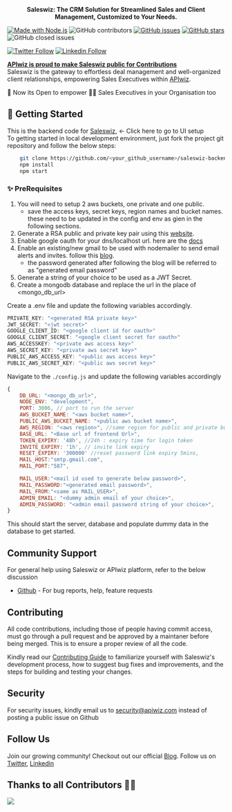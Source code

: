 <p align="center">
    <!-- <img src="" alt="Saleswize banner" -->
    <br/>
    <br/>
    <b>Saleswiz: The CRM Solution for Streamlined Sales and Client Management, Customized to Your Needs.</b>
</p>

[![Made with Node.js](https://img.shields.io/badge/Node.js->=14-blue?logo=node.js&logoColor=green)](https://nodejs.org "Go to Node.js homepage")
![GitHub contributors](https://img.shields.io/github/contributors/apiwizlabs/saleswiz-backend)
[![GitHub issues](https://img.shields.io/github/issues/apiwizlabs/saleswiz-backend)](https://github.com/apiwizlabs/saleswiz-backend/issues)
[![GitHub stars](https://img.shields.io/github/stars/apiwizlabs/saleswiz-backend)](https://github.com/apiwizlabs/saleswiz-backend/stargazers)
![GitHub closed issues](https://img.shields.io/github/issues-closed/apiwizlabs/saleswiz-backend)

[![Twitter Follow](https://img.shields.io/badge/Twitter-1DA1F2?style=for-the-badge&logo=twitter&logoColor=white)](https://twitter.com/getapiwiz)
[![Linkedin Follow](https://img.shields.io/badge/LinkedIn-0077B5?style=for-the-badge&logo=linkedin&logoColor=white)](https://www.linkedin.com/company/apiwizio/)


[**APIwiz is proud to make Saleswiz public for Contributions**](https://www.apiwiz.io/)  
Saleswiz is the gateway to effortless deal management and well-organized client relationships, empowering Sales Executives within [APIwiz](https://www.apiwiz.io/).

🎉 Now its Open to empower 💪🏻 Sales Executives in your Organisation too

## 🚀 Getting Started
This is the backend code for [Saleswiz](https://github.com/apiwizlabs/saleswiz), <- Click here to go to UI setup  
To getting started in local development environment, just fork the project git repository and follow the below steps:

```bash
    git clone https://github.com/<your_github_username>/saleswiz-backend.git
    npm install
    npm start
```

### ✨ PreRequisites

1. You will need to setup 2 aws buckets, one private and one public. 
    - save the access keys, secret keys, region names and bucket names. these need to be updated in the config and env as gien in the following sections.
2. Generate a RSA public and private key pair using this [website](https://cryptotools.net/rsagen).
3. Enable google oauth for your dns/localhost url. here are the [docs](https://support.google.com/cloud/answer/6158849?hl=en)
4. Enable an existing/new gmail to be used with nodemailer to send email alerts and invites. follow this [blog](https://miracleio.me/snippets/use-gmail-with-nodemailer).
    - the password generated after following the blog will be referred to as "generated email password"
5. Generate a string of your choice to be used as a JWT Secret.   
6. Create a mongodb database and replace the url in the place of <mongo_db_url>

Create a .env file and update the following variables accordingly.

```javascript
PRIVATE_KEY: "<generated RSA private key>"
JWT_SECRET: "<jwt secret>"
GOOGLE_CLIENT_ID: "<google client id for oauth>"
GOOGLE_CLIENT_SECRET: "<google client secret for oauth>"
AWS_ACCESSKEY: "<private aws access key>"
AWS_SECRET_KEY: "<private aws secret key>"
PUBLIC_AWS_ACCESS_KEY: "<public aws access key>"
PUBLIC_AWS_SECRET_KEY: "<public aws secret key>"
```

Navigate to the `./config.js` and update the following variables accordingly

```javascript
{
    DB_URL: "<mongo_db_url>",
    NODE_ENV: "development",
    PORT: 3006, // port to run the server
    AWS_BUCKET_NAME: "<aws bucket name>",
    PUBLIC_AWS_BUCKET_NAME: "<public aws bucket name>",
    AWS_REGION: "<aws region>", //same region for public and private buckets
    BASE_URL: "<Base url of frontend Url>",
    TOKEN_EXPIRY: '48h', //24h : expiry time for login token
    INVITE_EXPIRY: '1h', // invite link expiry
    RESET_EXPIRY: '300000' //reset password link expiry 5mins,
    MAIL_HOST:"smtp.gmail.com",
    MAIL_PORT:"587",

    MAIL_USER:"<mail id used to generate below password>",
    MAIL_PASSWORD:"<generated email password>",
    MAIL_FROM:"<same as MAIL_USER>",
    ADMIN_EMAIL: "<dummy admin email of your choice>",
    ADMIN_PASSWORD: "<admin email password string of your choice>",
}
```

This should start the server, database and populate dummy data in the database to get started.


## Community Support

For general help using Saleswiz or APIwiz platform, refer to the below discussion
- [Github](https://github.com/apiwizlabs/apiwiz/discussions) - For bug reports, help, feature requests


## Contributing
All code contributions, including those of people having commit access, must go through a pull request and be approved by a maintaner before being merged. This is to ensure a proper review of all the code.

Kindly read our [Contributing Guide](./CONTRIBUTING.md) to familiarize yourself with Saleswiz's development process, how to suggest bug fixes and improvements, and the steps for building and testing your changes.

## Security

For security issues, kindly email us to security@apiwiz.com instead of posting a public issue on Github

## Follow Us
Join our growing community! Checkout out our official [Blog](https://www.apiwiz.io/resources/blogs). Follow us on [Twitter](https://twitter.com/getapiwiz), [Linkedin](https://www.linkedin.com/company/apiwizio/)


## Thanks to all Contributors 🙏🏼
<a href="https://github.com/apiwizlabs/saleswiz-backend/graphs/contributors">
  <img src="https://contrib.rocks/image?repo=apiwizlabs/saleswiz-backend&max=400&columns=20" />
<a>

<!-- The above picture will be visible once made public -->